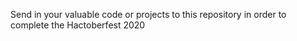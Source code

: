 Send in your valuable code or projects to this repository in order to complete the Hactoberfest 2020
